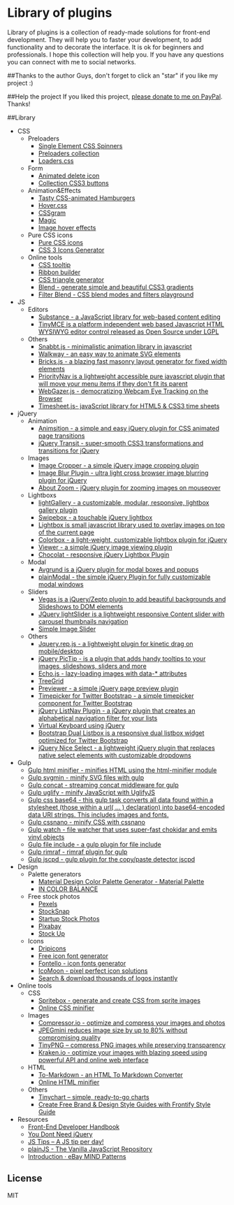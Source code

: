 # Library of plugins
Library of plugins is a collection of ready-made solutions for front-end development. They will help you to faster your development, to add functionality and to decorate the interface. It is ok for beginners and professionals. I hope this collection will help you. If you have any questions you can connect with me to social networks.

##Thanks to the author
Guys, don't forget to click an "star" if you like my project :)

##Help the project
If you liked this project, [please donate to me on PayPal](https://www.paypal.me/melnik909). Thanks!

##Library

*   CSS
    *   Preloaders
        *   [Single Element CSS Spinners](http://projects.lukehaas.me/css-loaders/)
        *   [Preloaders collection](http://codepen.io/collection/DVoQeA/)
        *   [Loaders.css](http://connoratherton.com/loaders)
    *   Form
        *   [Animated delete icon](http://codepen.io/yesilfasulye/pen/LmIlw)
        *   [Collection CSS3 buttons](http://codepen.io/Angelfire/pen/opdDt)
    *   Animation&Effects
        *   [Tasty CSS-animated Hamburgers](https://jonsuh.com/hamburgers/)
        *   [Hover.css](http://ianlunn.github.io/Hover/)
        *   [CSSgram](http://una.im/CSSgram/)
        *   [Magic](http://minimamente.com/example/magic_animations/)
        *   [Image hover effects](http://miketricking.github.io/dist/)
    *   Pure CSS icons	
        *   [Pure CSS icons](http://saeedalipoor.github.io/icono/)
        *   [CSS 3 Icons Generator](http://www.uiplayground.in/css3-icons/)
    *	Online tools
        *   [CSS tooltip](http://csstooltip.com)
        *   [Ribbon builder](http://livetools.uiparade.com/ribbon-builder.html)
        *   [CSS triangle generator](http://apps.eky.hk/css-triangle-generator/)
        *   [Blend - generate simple and beautiful CSS3 gradients](http://colinkeany.com/blend/)
        *   [Filter Blend - CSS blend modes and filters playground](http://ilyashubin.github.io/FilterBlend/)
*   JS
    *   Editors
        *   [Substance - a JavaScript library for web-based content editing](http://substance.io)
        *   [TinyMCE is a platform independent web based Javascript HTML WYSIWYG editor control released as Open Source under LGPL](https://www.tinymce.com/)
    *   Others
        *   [Snabbt.js - minimalistic animation library in javascript](http://daniel-lundin.github.io/snabbt.js)
        *   [Walkway - an easy way to animate SVG elements](https://connoratherton.com/walkway)
        *   [Bricks.js - a blazing fast masonry layout generator for fixed width elements](http://callmecavs.com/bricks.js/)
        *   [PriorityNav is a lightweight accessible pure javascript plugin that will move your menu items if they don't fit its parent](http://gijsroge.github.io/priority-nav.js/)
        *   [WebGazer.js - democratizing Webcam Eye Tracking on the Browser](http://webgazer.cs.brown.edu)
        *   [Timesheet.js- javaScript library for HTML5 & CSS3 time sheets](https://github.com/sbstjn/timesheet.js)
*   jQuery
    *   Animation
        *   [Animsition - a simple and easy jQuery plugin for CSS animated page transitions](http://git.blivesta.com/animsition/)
        *   [jQuery Transit - super-smooth CSS3 transformations and transitions for jQuery](http://ricostacruz.com/jquery.transit/)
    *   Images
        *   [Image Cropper - a simple jQuery image cropping plugin](http://fengyuanchen.github.io/cropper/)
        *   [Image Blur Plugin - ultra light cross browser image blurring plugin for jQuery](http://msurguy.github.io/background-blur/)
        *   [About Zoom - jQuery plugin for zooming images on mouseover](http://www.jacklmoore.com/zoom/)
    *   Lightboxs
        *   [lightGallery - a customizable, modular, responsive, lightbox gallery plugin](http://sachinchoolur.github.io/lightGallery/)
        *   [Swipebox - a touchable jQuery lightbox](https://brutaldesign.github.io/swipebox/)
        *   [Lightbox is small javascript library used to overlay images on top of the current page](http://lokeshdhakar.com/projects/lightbox2/)
        *   [Colorbox - a light-weight, customizable lightbox plugin for jQuery](http://www.jacklmoore.com/colorbox/)
        *   [Viewer - a simple jQuery image viewing plugin](http://fengyuanchen.github.io/viewer/)
        *   [Chocolat - responsive jQuery Lightbox Plugin](http://chocolat.insipi.de)   
    *   Modal
        *   [Avgrund is a jQuery plugin for modal boxes and popups](http://labs.voronianski.com/jquery.avgrund.js/)
        *   [plainModal - the simple jQuery Plugin for fully customizable modal windows](http://anseki.github.io/jquery-plainmodal/)
    *   Sliders
        *   [Vegas is a jQuery/Zepto plugin to add beautiful backgrounds and Slideshows to DOM elements](http://vegas.jaysalvat.com/)
        *   [JQuery lightSlider is a lightweight responsive Content slider with carousel thumbnails navigation](http://sachinchoolur.github.io/lightslider/)
        *   [Simple Image Slider](http://kavyasukumar.com/apps/imgSlider/)
    *   Others
        *   [Jquery.rep.js - a lightweight plugin for kinetic drag on mobile/desktop](http://pep.briangonzalez.org/)
        *   [jQuery PicTip - is a plugin that adds handy tooltips to your images, slideshows, sliders and more](http://dfernandeza.github.io/pictip/)
        *   [Echo.js - lazy-loading images with data-* attributes](https://github.com/toddmotto/echo)
        *   [TreeGrid](http://maxazan.github.io/jquery-treegrid/)
        *   [Previewer - a simple jQuery page preview plugin](https://github.com/fengyuanchen/previewer)
        *   [Timepicker for Twitter Bootstrap - a simple timepicker component for Twitter Bootstrap](http://jdewit.github.io/bootstrap-timepicker/)
        *   [jQuery ListNav Plugin - a jQuery plugin that creates an alphabetical navigation filter for your lists](http://ericsteinborn.com/jquery-listnav/)
        *   [Virtual Keyboard using jQuery](http://mottie.github.io/Keyboard/)
        *   [Bootstrap Dual Listbox is a responsive dual listbox widget optimized for Twitter Bootstrap](http://www.virtuosoft.eu/code/bootstrap-duallistbox/)
        *   [jQuery Nice Select - a lightweight jQuery plugin that replaces native select elements with customizable dropdowns](http://hernansartorio.com/jquery-nice-select/)
*   Gulp
	*   [Gulp html minifier - minifies HTML using the html-minifier module](https://github.com/origin1tech/gulp-html-minifier)
	*   [Gulp svgmin - minify SVG files with gulp](https://github.com/ben-eb/gulp-svgmin)
	*   [Gulp concat - streaming concat middleware for gulp](https://github.com/contra/gulp-concat)
	*   [Gulp uglify - minify JavaScript with UglifyJS](https://github.com/terinjokes/gulp-uglify)
	*   [Gulp css base64 - this gulp task converts all data found within a stylesheet (those within a url( ... ) declaration) into base64-encoded data URI strings. This includes images and fonts.](https://github.com/zckrs/gulp-css-base64)
	*   [Gulp cssnano - minify CSS with cssnano](https://github.com/ben-eb/gulp-cssnano)
	*   [Gulp watch - file watcher that uses super-fast chokidar and emits vinyl objects](https://github.com/floatdrop/gulp-watch)
	*   [Gulp file include - a gulp plugin for file include](https://github.com/coderhaoxin/gulp-file-include)
	*   [Gulp rimraf - rimraf plugin for gulp](https://github.com/robrich/gulp-rimraf)
	*   [Gulp jscpd - gulp plugin for the copy/paste detector jscpd](https://github.com/yannickcr/gulp-jscpd)
*   Design
 	*   Palette generators
		*   [Material Design Color Palette Generator - Material Palette](http://www.materialpalette.com/)
		*   [IN COLOR BALANCE](http://color.romanuke.com/)
	*   Free stock photos
		*   [Pexels](https://www.pexels.com)   
		*   [StockSnap](https://stocksnap.io)
		*   [Startup Stock Photos](http://startupstockphotos.com)
		*   [Pixabay](https://pixabay.com/en/)
		*   [Stock Up](http://www.sitebuilderreport.com/stock-up)
	*   Icons
		*   [Dripicons](https://github.com/amitjakhu/dripicons) 
		*   [Free icon font generator](http://fontastic.me)
		*   [Fontello - icon fonts generator](http://fontello.com)
		*   [IcoMoon - pixel perfect icon solutions](https://icomoon.io)
		*   [Search & download thousands of logos instantly](http://instantlogosearch.com)
*   Online tools
	*   CSS
		*   [Spritebox - generate and create CSS from sprite images](http://www.spritebox.net)
		*   [Online CSS minifier](http://cssshrink.com)
	*   Images
		*   [Compressor.io - optimize and compress your images and photos](https://compressor.io)
		*   [JPEGmini reduces image size by up to 80% without compromising quality](http://www.jpegmini.com)
		*   [TinyPNG – compress PNG images while preserving transparency](http://tinypng.com)
		*   [Kraken.io - optimize your images with blazing speed using powerful API and online web interface](https://kraken.io)
	*   HTML
		*   [To-Markdown - an HTML To Markdown Converter](https://domchristie.github.io/to-markdown/)
		*   [Online HTML minifier](http://www.willpeavy.com/minifier/)
	*   Others
		*   [Tinychart – simple, ready-to-go charts](http://tinychart.co)
		*   [Create Free Brand & Design Style Guides with Frontify Style Guide](https://frontify.com/styleguide)
*   Resources
	*   [Front-End Developer Handbook](https://frontendmasters.gitbooks.io/front-end-handbook/content/index.html)
	*   [You Dont Need jQuery](https://github.com/oneuijs/You-Dont-Need-jQuery)
	*   [JS Tips – A JS tip per day!](http://www.jstips.co)
	*   [plainJS - The Vanilla JavaScript Repository](https://plainjs.com)
	*   [Introduction · eBay MIND Patterns](https://ebay.gitbooks.io/mindpatterns/content/)

## License
MIT


